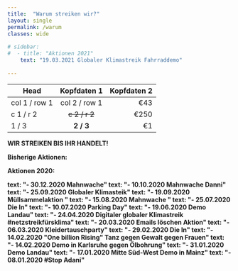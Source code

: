```yaml
---
title:  "Warum streiken wir?"
layout: single
permalink: /warum
classes: wide
        
# sidebar:
#  - title: "Aktionen 2021"
    text: "19.03.2021 Globaler Klimastreik Fahrraddemo"
    
---
```


<table>
  <thead>
    <tr>
      <th>Head</th>
      <th style="text-align: center">Kopfdaten 1</th>
      <th style="text-align: right">Kopfdaten 2</th>
    </tr>
  </thead>
  <tbody>
    <tr>
      <td>col 1 / row 1</td>
      <td style="text-align: center">col 2 / row 1</td>
      <td style="text-align: right">€43</td>
    </tr>
    <tr>
      <td>c 1 / r 2</td>
      <td style="text-align: center"><del>c 2 / r 2</del></td>
      <td style="text-align: right">€250</td>
    </tr>
    <tr>
      <td>1 / 3</td>
      <td style="text-align: center"><strong>2 / 3</strong></td>
      <td style="text-align: right">€1</td>
    </tr>
  </tbody>
</table>

<b>WIR STREIKEN BIS IHR HANDELT!<b>

Bisherige Aktionen:

Aktionen 2020:

text: "- 30.12.2020 Mahnwache" 
text: "- 10.10.2020 Mahnwache Danni"
text: "- 25.09.2020 Globaler Klimasteik"
text: "- 19.09.2020 Müllsammelaktion "
text: "- 15.08.2020 Mahnwache "
text: "- 25.07.2020 Die In"
text: "- 10.07.2020 Parking Day"
text: "- 19.06.2020 Demo Landau"
text: "- 24.04.2020 Digitaler globaler Klimastreik #netzstreikfürsklima"
text: "- 20.03.2020 Emails löschen Aktion"
text: "- 06.03.2020 Kleidertauschparty"
text: "- 29.02.2020 Die In"
text: "- 14.02.2020 "One billion Rising" Tanz gegen Gewalt gegen Frauen"
text: "- 14.02.2020 Demo in Karlsruhe gegen Ölbohrung"
text: "- 31.01.2020 Demo Landau"
text: "- 17.01.2020 Mitte Süd-West Demo in Mainz"
text: "- 08.01.2020 #Stop Adani"
